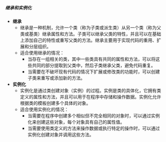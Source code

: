 ##### 继承和实例化
- **继承** 
	- 继承是一种机制，允许一个类（称为子类或派生类）从另一个类（称为父类或基类）继承属性和方法。子类可以继承父类的特性，并且可以在基础上添加自己的特性或重写父类的方法。继承主要用于实现代码的重用、扩展和分层组织。
	- 适合使用继承的情况：
		- 当存在一组相关的类，其中一些类具有共同的属性和方法，可以将这些共同的部分提取到父类中，然后子类继承父类，避免代码重复。
		- 当需要在不破坏现有代码的情况下扩展或修改类的功能时，可以创建子类来重写或添加新的方法。
- **实例化**
	- 实例化是通过类创建对象（实例）的过程。实例是类的具体化，它拥有类定义的属性和方法，并且可以用于在程序中存储和操作数据。实例化允许根据类的模板创建多个具体的对象。
	- 适合使用实例化的情况：
		- 当需要在程序中创建多个相似但不完全相同的对象时，可以通过实例化来创建这些对象，每个对象具有自己的属性值。
		- 当需要使用类定义的方法来操作数据或执行特定的操作时，可以通过实例化创建对象并调用这些方法。

